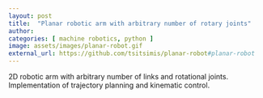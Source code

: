 ```yaml
---
layout: post
title:  "Planar robotic arm with arbitrary number of rotary joints"
author: 
categories: [ machine robotics, python ]
image: assets/images/planar-robot.gif
external_url: https://github.com/tsitsimis/planar-robot#planar-robot
---
```

2D robotic arm with arbitrary number of links and rotational joints. Implementation of trajectory planning and kinematic control.
